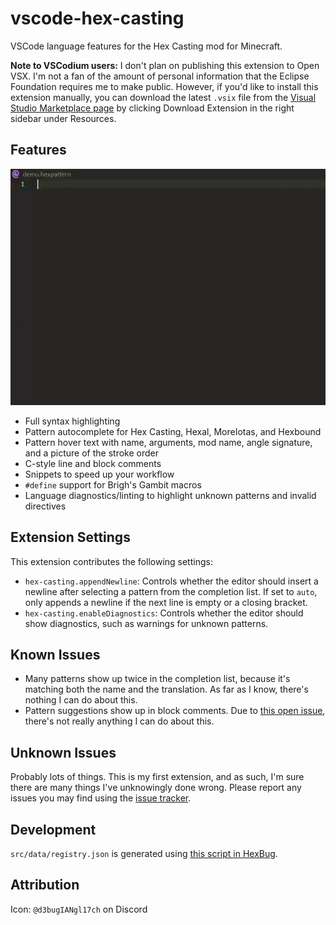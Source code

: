 # vscode-hex-casting

VSCode language features for the Hex Casting mod for Minecraft. 

**Note to VSCodium users:** I don't plan on publishing this extension to Open VSX. I'm not a fan of the amount of personal information that the Eclipse Foundation requires me to make public. However, if you'd like to install this extension manually, you can download the latest `.vsix` file from the [Visual Studio Marketplace page](https://marketplace.visualstudio.com/items?itemName=object-Object.hex-casting) by clicking Download Extension in the right sidebar under Resources.

## Features

![Feature demo gif](/images/demo.gif)

* Full syntax highlighting
* Pattern autocomplete for Hex Casting, Hexal, MoreIotas, and Hexbound
* Pattern hover text with name, arguments, mod name, angle signature, and a picture of the stroke order
* C-style line and block comments
* Snippets to speed up your workflow
* `#define` support for Brigh's Gambit macros
* Language diagnostics/linting to highlight unknown patterns and invalid directives

## Extension Settings

This extension contributes the following settings:

* `hex-casting.appendNewline`: Controls whether the editor should insert a newline after selecting a pattern from the completion list. If set to `auto`, only appends a newline if the next line is empty or a closing bracket.
* `hex-casting.enableDiagnostics`: Controls whether the editor should show diagnostics, such as warnings for unknown patterns.

## Known Issues

* Many patterns show up twice in the completion list, because it's matching both the name and the translation. As far as I know, there's nothing I can do about this.
* Pattern suggestions show up in block comments. Due to [this open issue](https://github.com/microsoft/vscode/issues/580), there's not really anything I can do about this.

## Unknown Issues

Probably lots of things. This is my first extension, and as such, I'm sure there are many things I've unknowingly done wrong. Please report any issues you may find using the [issue tracker](https://github.com/object-Object/vscode-hex-casting/issues).

## Development

`src/data/registry.json` is generated using [this script in HexBug](https://github.com/object-Object/HexBug/blob/main/generate_pattern_data.py).

## Attribution

Icon: `@d3bugIANgl17ch` on Discord
